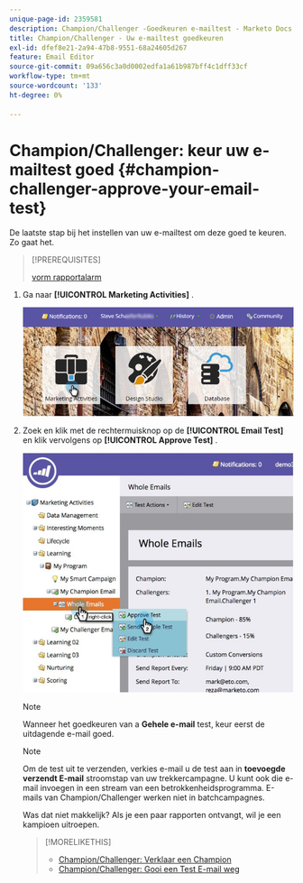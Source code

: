 ```yaml
---
unique-page-id: 2359581
description: Champion/Challenger -Goedkeuren e-mailtest - Marketo Docs - Productdocumentatie
title: Champion/Challenger - Uw e-mailtest goedkeuren
exl-id: dfef8e21-2a94-47b8-9551-68a24605d267
feature: Email Editor
source-git-commit: 09a656c3a0d0002edfa1a61b987bff4c1dff33cf
workflow-type: tm+mt
source-wordcount: '133'
ht-degree: 0%

---
```


# Champion/Challenger: keur uw e-mailtest goed {#champion-challenger-approve-your-email-test}

De laatste stap bij het instellen van uw e-mailtest om deze goed te keuren. Zo gaat het.

>[!PREREQUISITES]
>
>[ vorm rapportalarm ](/help/marketo/product-docs/email-marketing/general/functions-in-the-editor/email-tests-champion-challenger/champion-challenger-analytics.md#configure-report-alerts)

1. Ga naar **[!UICONTROL Marketing Activities]** .

   ![](assets/login-marketing-activities-1.png)

1. Zoek en klik met de rechtermuisknop op de **[!UICONTROL Email Test]** en klik vervolgens op **[!UICONTROL Approve Test]** .

   ![](assets/champion3.jpg)

   >[!NOTE]
   >
   >Wanneer het goedkeuren van a **Gehele e-mail** test, keur eerst de uitdagende e-mail goed.

   >[!NOTE]
   >
   >Om de test uit te verzenden, verkies e-mail u de test aan in **toevoegde verzendt E-mail** stroomstap van uw trekkercampagne. U kunt ook die e-mail invoegen in een stream van een betrokkenheidsprogramma. E-mails van Champion/Challenger werken niet in batchcampagnes.

   Was dat niet makkelijk? Als je een paar rapporten ontvangt, wil je een kampioen uitroepen.

   >[!MORELIKETHIS]
   >
   >* [ Champion/Challenger: Verklaar een Champion ](/help/marketo/product-docs/email-marketing/general/functions-in-the-editor/email-tests-champion-challenger/champion-challenger-declare-a-champion.md)
   >* [ Champion/Challenger: Gooi een Test E-mail weg ](/help/marketo/product-docs/email-marketing/general/functions-in-the-editor/email-tests-champion-challenger/champion-challenger-discard-an-email-test.md)
